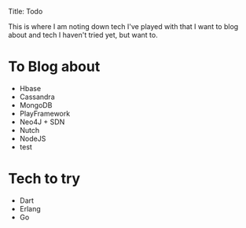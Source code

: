 Title: Todo

This is where I am noting down tech I've played with that I want to blog about and tech I haven't tried yet, but want to.

# To Blog about

 * Hbase
 * Cassandra
 * MongoDB
 * PlayFramework
 * Neo4J + SDN
 * Nutch
 * NodeJS
 * test


# Tech to try

 * Dart
 * Erlang
 * Go
